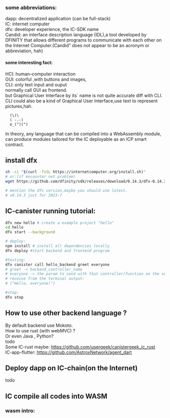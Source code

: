 ### some abbreviations:

dapp: decentralized application (can be full-stack)  
IC: internet computer  
dfx: developer experience, the IC-SDK name  
Candid: an interface description language (IDL),a tool developed by DFINITY that allows different programs to communicate with each other on the Internet Computer.(Candid” does not appear to be an acronym or abbreviation, hah)  

#### some interesting fact:

HCI: human–computer interaction  
GUI: colorful ,with buttons and images,  
CLI: only text input and ouput  
normally call GUI as frontend.  
but Graphical User Interface by its\` name is not quite accurate diff with CLI. CLI could also be a kind of Graphical User Interface,use text to represent pictures,hah.  

```
  (\(\
  ( -.-)
  o_(")(")

```

In theory, any language that can be compiled into a WebAssembly module, can produce modules tailored for the IC deployable as an ICP smart contract.  

## install dfx

```sh
sh -ci "$(curl -fsSL https://internetcomputer.org/install.sh)"
# or:(if encounter net problem)
wget https://github.com/dfinity/sdk/releases/download/0.14.3/dfx-0.14.3-x86_64-linux.tar.gz

# mention the dfx version,maybe you should use latest.
# v0.14.3 just for 2023-7


```

## IC-canister running tutorial:

```sh
dfx new hello # create a example project "hello"
cd hello
dfx start --background

# deploy:
npm install # install all dependencies locally
dfx deploy #start backend and frontend program

#testing:
dfx canister call hello_backend greet everyone
# greet -> backend_controller_name
# everyone -> the param to send with that controller(function on the server)
# receive from the terminal output:
# ("Hello, everyone!")

#stop:
dfx stop
```

## How to use other backend language ?

By default backend use Mokoto.  
How to use rust (with webMVC) ?  
Or even Java , Python?  
todo  
Some IC-rust maybe:
https://github.com/usergeek/canistergeek_ic_rust  
IC-app-flutter:
https://github.com/AstroxNetwork/agent_dart  

## Deploy dapp on IC-chain(on the Internet)

todo  

## IC compile all codes into WASM

### wasm intro:
